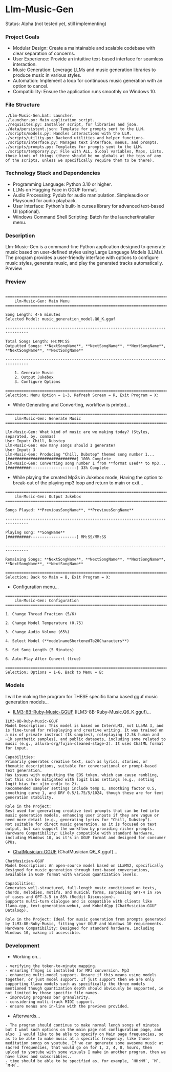 # Llm-Music-Gen
Status: Alpha (not tested yet, still implementing)

### Project Goals
- Modular Design: Create a maintainable and scalable codebase with clear separation of concerns.
- User Experience: Provide an intuitive text-based interface for seamless interaction.
- Music Generation: Leverage LLMs and music generation libraries to produce music in various styles.
- Automation: Implement a loop for continuous music generation with an option to cancel.
- Compatibility: Ensure the application runs smoothly on Windows 10.

### File Structure
```
./Llm-Music-Gen.bat: Launcher.
./launcher.py: Main application script.
./requisites.py: Installer script, for libraries and json. 
./data/persistent.json: Template for prompts sent to the LLM.
./scripts/models.py: Handles interactions with the LLM.
./scripts/utility.py: Backend utilities and helper functions.
./scripts/interface.py: Manages text interface, menus, and prompts.
./scripts/prompts.py: Templates for prompts sent to the LLM.
./scripts/temporary.py: File with ALL, Global variables, Maps, Lists, those kinds of things (there should be no globals at the tops of any of the scripts, unless we specifically require them to be there).
```

### Technology Stack and Dependencies
- Programming Language: Python 3.10 or higher.
- LLMs on Hugging Face in GGUF format.
- Audio Processing: Pydub for audio manipulation. Simpleaudio or Playsound for audio playback.
- User Interface: Python's built-in curses library for advanced text-based UI (optional).
- Windows Command Shell Scripting: Batch for the launcher/installer menu.

### Description
Llm-Music-Gen is a command-line Python application designed to generate music based on user-defined styles using Large Language Models (LLMs). The program provides a user-friendly interface with options to configure music styles, generate music, and play the generated tracks automatically.
Preview

### Preview
```

================================================================================
    Llm-Music-Gen: Main Menu
================================================================================

Song Length: 4-6 minutes
Selected Model: music_generation_model.Q6_K.gguf

--------------------------------------------------------------------------------

Total Songs Length: HH:MM:SS
Outputted Songs: **NextSongName**, **NextSongName**, **NextSongName**, **NextSongName**, **NextSongName**

--------------------------------------------------------------------------------

    1. Generate Music
    2. Output Jukebox
    3. Configure Options

================================================================================
Selection; Menu Option = 1-3, Refresh Screen = R, Exit Program = X:
```
- While Generating and Converting, workflow is printed...
```
================================================================================
    Llm-Music-Gen: Generate Music
================================================================================

Llm-Music-Gen: What kind of music are we making today? (Styles, separated, by, commas)
User Input: Chill, Dubstep
Llm-Music-Gen: How many songs should I generate?
User Input: 3
Llm-Music-Gen: Producing "Chill, Dubstep" themed song number 1...
[##############################] 100% Complete
Llm-Music-Gen: Converting song number 1 from **format used** to Mp3...
[##########--------------------] 33% Complete

```
- While playing the created Mp3s in Jukebox mode, Having the option to break-out of the playing mp3 loop and return to main or exit...
```
================================================================================
    Llm-Music-Gen: Output Jukebox
================================================================================

Songs Played: **PreviousSongName**, **PreviousSongName**

--------------------------------------------------------------------------------

Playing song: **SongName**
[##########--------------------] MM:SS/MM:SS

--------------------------------------------------------------------------------

Remaining Songs: **NextSongName**, **NextSongName**, **NextSongName**, **NextSongName**, **NextSongName**

================================================================================
Selection; Back to Main = B, Exit Program = X:
```
- Configuration menu...
```
================================================================================
    Llm-Music-Gen: Configuration
================================================================================

1. Change Thread Fraction (5/6)

2. Change Model Temperature (0.75)

3. Change Audio Volume (65%)

4. Select Model (**modelnameShortenedTo20Characters**)

5. Set Song Length (5 Minutes)

6. Auto-Play After Convert (true)

================================================================================
Selection; Options = 1-6, Back to Menu = B:
```

### Models
I will be making the program for THESE specific llama based gguf music generation models...
- [ILM3-8B-Ruby-Music-GGUF](https://huggingface.co/mradermacher/ILM3-8B-Ruby-Music-GGUF) (ILM3-8B-Ruby-Music.Q6_K.gguf)...
```
ILM3-8B-Ruby-Music-GGUF
Model Description: This model is based on InternLM3, not LLaMA 3, and is fine-tuned for roleplaying and creative writing. It was trained on a mix of private instruct (1k samples), roleplaying (2.5k human and ~1k synthetic samples), and public datasets, including some related to music (e.g., allura-org/fujin-cleaned-stage-2). It uses ChatML format for input.

Capabilities:
Primarily generates creative text, such as lyrics, stories, or thematic descriptions, suitable for conversational or prompt-based text generation.
Has issues with outputting the EOS token, which can cause rambling, but this can be mitigated with logit bias settings (e.g., setting logit bias for <|im_end|> to 2).
Recommended sampler settings include temp 1, smoothing factor 0.5, smoothing curve 1, and DRY 0.5/1.75/5/1024, though these are for text generation stability.

Role in the Project:
Best used for generating creative text prompts that can be fed into music generation models, enhancing user inputs if they are vague or need more detail (e.g., generating lyrics for "Chill, Dubstep").
Not suitable for direct music generation, as it is focused on text output, but can support the workflow by providing richer prompts.
Hardware Compatibility: Likely compatible with standard hardware, including Windows 10, as it's in GGUF format and designed for consumer GPUs.
```
- [ChatMusician-GGUF](https://huggingface.co/mradermacher/ChatMusician-GGUF) (ChatMusician.Q6_K.gguf)...
```
ChatMusician-GGUF
Model Description: An open-source model based on LLaMA2, specifically designed for music generation through text-based conversations, available in GGUF format with various quantization levels.

Capabilities:
Generates well-structured, full-length music conditioned on texts, chords, melodies, motifs, and musical forms, surpassing GPT-4 in 76% of cases and GPT-3.5 in 85% (Reddit Discussion).
Supports multi-turn dialogue and is compatible with clients like llama.cpp, text-generation-webui, and KoboldCpp (ChatMusician-GGUF Dataloop).

Role in the Project: Ideal for music generation from prompts generated by ILM3-8B-Ruby-Music, fitting your GGUF and Windows 10 requirements.
Hardware Compatibility: Designed for standard hardware, including Windows 10, making it accessible.
```

### Development
- Working on...
```
- verifying the token-to-minute mapping.
- ensuring ffmpeg is installed for MP3 conversion. Mp3 
- enhancing multi-model support. Unsure if this means using models together, or just model support. If just support then we are only supporting llama models such as specifically the three models mentioned though quantization depth should obviously be supported, ie not limited by those specific file names.
- improving progress bar granularity. 
- considering multi-track MIDI support.
- ensure menus are in-line with the previews provided.
```
- Afterwards...
```
- The program should continue to make normal lengh songs of minutes but I want such options on the main page not configuration page, and also  I would like to be able to specify on Main page frequencies, so as to be able to make music at a specific frequency, like those meditation songs on youtube. If we can generate some awesome music at sacred frequencies, that would go on for 1, 2, 4, 8, hours, then upload to youtube with some visuals I make in another program, then we have likes and subscribbles.. 
- time should be able to be specified as, for example, `HH:MM`, `M`, `M-M`.
```
